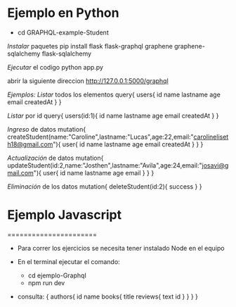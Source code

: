 # Ejemplo en Python

- cd GRAPHQL-example-Student

*Instalar* paquetes
pip install flask flask-graphql graphene graphene-sqlalchemy flask-sqlalchemy

*Ejecutar* el codigo
python app.py

abrir la siguiente direccion
http://127.0.0.1:5000/graphql

*Ejemplos:*
*Listar* todos los elementos
query{
   users{
     id
     name
     lastname
     age
     email
     createdAt
   }
}

*Listar* por id
query{
   users(id:1){
     id
     name
     lastname
     age
     email
     createdAt
   }
}

*Ingreso* de datos
mutation{
   createStudent(name:"Caroline",lastname:"Lucas",age:22,email:"carolineliseth18@gmail.com"){
     user{
       id
       name
       lastname
       age
       email
       createdAt
     }
   }
}

*Actualización* de datos
mutation{
   updateStudent(id:2,name:"Josthen",lastname:"Avila",age:24,email:"josavi@gmail.com"){
     user{
       id
       name
       lastname
       age
       email
     }
   }
}

*Eliminación* de los datos
mutation{
   deleteStudent(id:2){
     success
   }
}


# Ejemplo Javascript

======================

- Para correr los ejercicios se necesita tener instalado Node en el equipo
- En el terminal ejecutar el comando: 
    - cd ejemplo-Graphql
    - npm run dev

- consulta:
{
  authors{
    id
    name
    books{
      title
      reviews{
        text
        id
      }
    }
  }
}